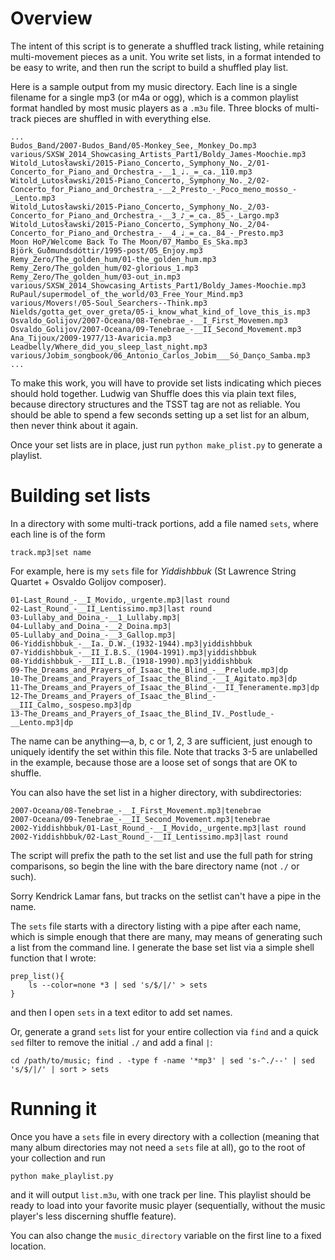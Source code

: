 Overview
=====

The intent of this script is to generate a shuffled track listing, while retaining
multi-movement pieces as a unit. You write set lists, in a format intended to be
easy to write, and then run the script to build a shuffled play list.

Here is a sample output from my music directory. Each line is a single filename for a
single mp3 (or m4a or ogg), which is a common playlist format handled by most music
players as a `.m3u` file. Three blocks of multi-track pieces are shuffled in with
everything else. 

```
...
Budos_Band/2007-Budos_Band/05-Monkey_See,_Monkey_Do.mp3
various/SXSW_2014_Showcasing_Artists_Part1/Boldy_James-Moochie.mp3
Witold_Lutosławski/2015-Piano_Concerto,_Symphony_No._2/01-Concerto_for_Piano_and_Orchestra_-__1_♩._=_ca._110.mp3
Witold_Lutosławski/2015-Piano_Concerto,_Symphony_No._2/02-Concerto_for_Piano_and_Orchestra_-__2_Presto_-_Poco_meno_mosso_-_Lento.mp3
Witold_Lutosławski/2015-Piano_Concerto,_Symphony_No._2/03-Concerto_for_Piano_and_Orchestra_-__3_♪_=_ca._85_-_Largo.mp3
Witold_Lutosławski/2015-Piano_Concerto,_Symphony_No._2/04-Concerto_for_Piano_and_Orchestra_-__4_♩_=_ca._84_-_Presto.mp3
Moon HoP/Welcome Back To The Moon/07_Mambo_Es_Ska.mp3
Björk_Guðmundsdóttir/1995-post/05_Enjoy.mp3
Remy_Zero/The_golden_hum/01-the_golden_hum.mp3
Remy_Zero/The_golden_hum/02-glorious_1.mp3
Remy_Zero/The_golden_hum/03-out_in.mp3
various/SXSW_2014_Showcasing_Artists_Part1/Boldy_James-Moochie.mp3
RuPaul/supermodel_of_the_world/03_Free_Your_Mind.mp3
various/Movers!/05-Soul_Searchers--Think.mp3
Nields/gotta_get_over_greta/05-i_know_what_kind_of_love_this_is.mp3
Osvaldo_Golijov/2007-Oceana/08-Tenebrae_-__I_First_Movemen.mp3
Osvaldo_Golijov/2007-Oceana/09-Tenebrae_-__II_Second_Movement.mp3
Ana_Tijoux/2009-1977/13-Avaricia.mp3
Leadbelly/Where_did_you_sleep_last_night.mp3
various/Jobim_songbook/06_Antonio_Carlos_Jobim___Só_Danço_Samba.mp3
...
```

To make this work, you will have to provide set lists indicating which pieces should hold
together. Ludwig van Shuffle does this via plain text files, because directory structures
and the TSST tag are not as reliable. You should be able to spend a few seconds setting up
a set list for an album, then never think about it again.

Once your set lists are in place, just run `python make_plist.py` to generate a playlist.



Building set lists
=====

In a directory with some multi-track portions, add a file named `sets`, where each line is
of the form
```
track.mp3|set name
```
For example, here is my `sets` file for _Yiddishbbuk_ (St Lawrence String Quartet + Osvaldo Golijov composer).

```
01-Last_Round_-__I_Movido,_urgente.mp3|last round
02-Last_Round_-__II_Lentissimo.mp3|last round
03-Lullaby_and_Doina_-__1_Lullaby.mp3|
04-Lullaby_and_Doina_-__2_Doina.mp3|
05-Lullaby_and_Doina_-__3_Gallop.mp3|
06-Yiddishbbuk_-__Ia._D.W._(1932-1944).mp3|yiddishbbuk
07-Yiddishbbuk_-__II_I.B.S._(1904-1991).mp3|yiddishbbuk
08-Yiddishbbuk_-__III_L.B._(1918-1990).mp3|yiddishbbuk
09-The_Dreams_and_Prayers_of_Isaac_the_Blind_-__Prelude.mp3|dp
10-The_Dreams_and_Prayers_of_Isaac_the_Blind_-__I_Agitato.mp3|dp
11-The_Dreams_and_Prayers_of_Isaac_the_Blind_-__II_Teneramente.mp3|dp
12-The_Dreams_and_Prayers_of_Isaac_the_Blind_-__III_Calmo,_sospeso.mp3|dp
13-The_Dreams_and_Prayers_of_Isaac_the_Blind_IV._Postlude_-__Lento.mp3|dp
```

The name can be anything—a, b, c or 1, 2, 3 are sufficient, just enough to uniquely identify the set within this file.
Note that tracks 3-5 are unlabelled in the example, because those are a loose set of songs that are OK to shuffle.

You can also have the set list in a higher directory, with subdirectories:

```
2007-Oceana/08-Tenebrae_-__I_First_Movement.mp3|tenebrae
2007-Oceana/09-Tenebrae_-__II_Second_Movement.mp3|tenebrae
2002-Yiddishbbuk/01-Last_Round_-__I_Movido,_urgente.mp3|last round
2002-Yiddishbbuk/02-Last_Round_-__II_Lentissimo.mp3|last round
```

The script will prefix the path to the set list and use the full path for string
comparisons, so begin the line with the bare directory name (not `./` or such).

Sorry Kendrick Lamar fans, but tracks on the setlist can't have a pipe in the name.

The `sets` file starts with a directory listing with a pipe after each name, which is
simple enough that there are many, may means of generating such a list from the command line.
I generate the base set list via a simple shell function that I wrote:
```
prep_list(){
    ls --color=none *3 | sed 's/$/|/' > sets
}
```
and then I open `sets` in a text editor to add set names. 

Or, generate a grand `sets` list for your entire collection via `find` and
a quick `sed` filter to remove the initial `./` and add a final `|`:
```
cd /path/to/music; find . -type f -name '*mp3' | sed 's-^./--' | sed 's/$/|/' | sort > sets
```


Running it
=====

Once you have a `sets` file in every directory with a collection (meaning that many album
directories may not need a `sets` file at all), go to the root of your collection and run
```
python make_playlist.py
```
and it will output `list.m3u`, with one track per line. This playlist should be ready to
load into your favorite music player (sequentially, without the music player's less discerning shuffle feature).

You can also change the `music_directory` variable on the first line to a fixed location.
